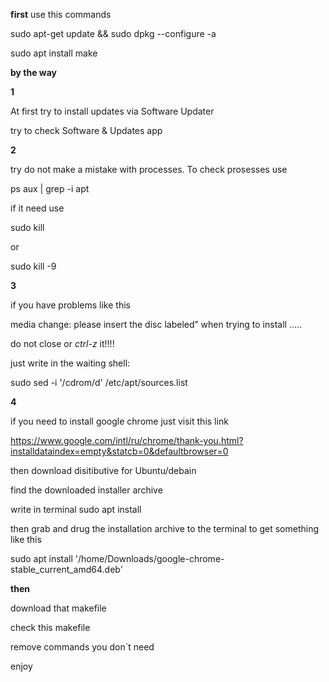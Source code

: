 **first** use this commands

sudo apt-get update && sudo dpkg --configure -a

sudo apt install make



**by the way**

**1**

At first try to install updates via Software Updater

try to check Software & Updates app

**2**

try do not make a mistake with processes. To check prosesses use

ps aux | grep -i apt

if it need use

sudo kill <process id>

or

sudo kill -9 <process id>


**3**

if you have problems like this  

media change: please insert the disc labeled” when trying to install .....

do not close or *ctrl-z* it!!!!

just write in the waiting shell:

sudo sed -i '/cdrom/d' /etc/apt/sources.list

**4**



if you need to install google chrome just visit this link

https://www.google.com/intl/ru/chrome/thank-you.html?installdataindex=empty&statcb=0&defaultbrowser=0

then download disitibutive for Ubuntu/debain

find the downloaded installer archive

write in terminal sudo apt install

then grab and drug the installation archive to the terminal to get something like this

sudo apt install '/home/Downloads/google-chrome-stable_current_amd64.deb'

**then**

download that makefile

check this makefile 

remove commands you don`t need

enjoy